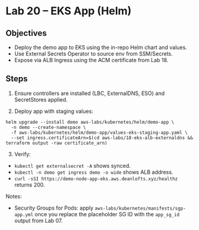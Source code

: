 # Lab 20 – EKS App (Helm)

## Objectives

- Deploy the demo app to EKS using the in-repo Helm chart and values.
- Use External Secrets Operator to source env from SSM/Secrets.
- Expose via ALB Ingress using the ACM certificate from Lab 18.

## Steps

1. Ensure controllers are installed (LBC, ExternalDNS, ESO) and SecretStores applied.

2. Deploy app with staging values:

```
helm upgrade --install demo aws-labs/kubernetes/helm/demo-app \
  -n demo --create-namespace \
  -f aws-labs/kubernetes/helm/demo-app/values-eks-staging-app.yaml \
  --set ingress.certificateArn=$(cd aws-labs/18-eks-alb-externaldns && terraform output -raw certificate_arn)
```

3. Verify:

- `kubectl get externalsecret -A` shows synced.
- `kubectl -n demo get ingress demo -o wide` shows ALB address.
- `curl -sSI https://demo-node-app-eks.aws.deanlofts.xyz/healthz` returns 200.

Notes:

- Security Groups for Pods: apply `aws-labs/kubernetes/manifests/sgp-app.yml` once you replace the placeholder SG ID with the `app_sg_id` output from Lab 07.
